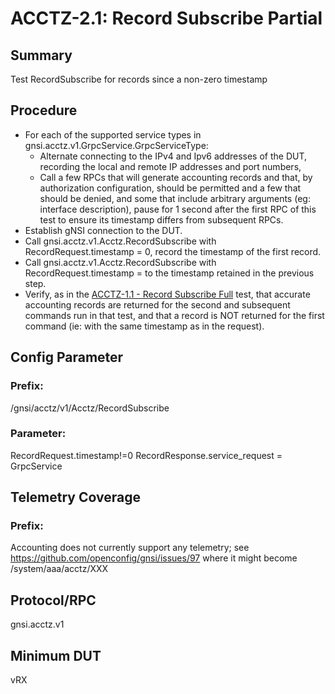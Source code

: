 # ACCTZ-2.1: Record Subscribe Partial

## Summary
Test RecordSubscribe for records since a non-zero timestamp

## Procedure
- For each of the supported service types in gnsi.acctz.v1.GrpcService.GrpcServiceType:
	- Alternate connecting to the IPv4 and Ipv6 addresses of the DUT, recording the local and remote IP addresses and port numbers,
	- Call a few RPCs that will generate accounting records and that, by authorization configuration, should be permitted and a few that should be denied, and some that include arbitrary arguments (eg: interface description), pause for 1 second after the first RPC of this test to ensure its timestamp differs from subsequent RPCs.
- Establish gNSI connection to the DUT.
- Call gnsi.acctz.v1.Acctz.RecordSubscribe with RecordRequest.timestamp = 0, record the timestamp of the first record.
- Call gnsi.acctz.v1.Acctz.RecordSubscribe with RecordRequest.timestamp = to the timestamp retained in the previous step.
- Verify, as in the [ACCTZ-1.1 - Record Subscribe Full](../RecordSubscribeFull) test, that accurate accounting records are returned for the second and subsequent commands run in that test, and that a record is NOT returned for the first command (ie: with the same timestamp as in the request).

## Config Parameter
### Prefix:
/gnsi/acctz/v1/Acctz/RecordSubscribe

### Parameter:
RecordRequest.timestamp!=0
RecordResponse.service_request = GrpcService

## Telemetry Coverage
### Prefix:
Accounting does not currently support any telemetry; see https://github.com/openconfig/gnsi/issues/97 where it might become /system/aaa/acctz/XXX

## Protocol/RPC
gnsi.acctz.v1

## Minimum DUT
vRX
